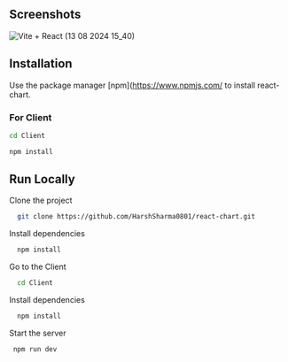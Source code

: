 

## Screenshots

![Vite + React (13 08 2024 15_40)](https://github.com/user-attachments/assets/f316a4c9-cacc-47ba-a595-e2b95c8d55a6)



## Installation

Use the package manager [npm](https://www.npmjs.com/ to install react-chart.


### For Client
```bash
cd Client
```
```bash
npm install
```
## Run Locally

Clone the project

```bash
  git clone https://github.com/HarshSharma0801/react-chart.git
```
Install dependencies

```bash
  npm install
```

Go to the Client

```bash
  cd Client
```

Install dependencies

```bash
  npm install
```

Start the server

```bash
 npm run dev
```


